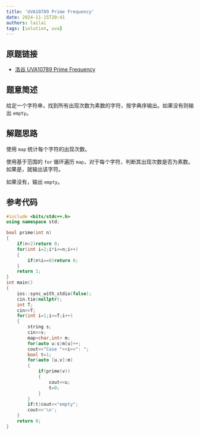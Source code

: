 ```yaml
---
title: 'UVA10789 Prime Frequency'
date: 2024-11-15T20:41
authors: lailai
tags: [solution, uva]
---
```


## 原题链接

- [洛谷 UVA10789 Prime Frequency](https://www.luogu.com.cn/problem/UVA10789)

<!-- truncate -->

## 题意简述

给定一个字符串，找到所有出现次数为素数的字符，按字典序输出。如果没有则输出 `empty`。

## 解题思路

使用 `map` 统计每个字符的出现次数。

使用基于范围的 `for` 循环遍历 `map`，对于每个字符，判断其出现次数是否为素数。如果是，就输出该字符。

如果没有，输出 `empty`。

## 参考代码

```cpp
#include <bits/stdc++.h>
using namespace std;

bool prime(int n)
{
	if(n<2)return 0;
	for(int i=2;i*i<=n;i++)
	{
		if(n%i==0)return 0;
	}
	return 1;
}
int main()
{
	ios::sync_with_stdio(false);
	cin.tie(nullptr);
	int T;
	cin>>T;
	for(int i=1;i<=T;i++)
	{
		string s;
		cin>>s;
		map<char,int> m;
		for(auto u:s)m[u]++;
		cout<<"Case "<<i<<": ";
		bool t=1;
		for(auto [u,v]:m)
		{
			if(prime(v))
			{
				cout<<u;
				t=0;
			}
		}
		if(t)cout<<"empty";
		cout<<'\n';
	}
	return 0;
}
```
